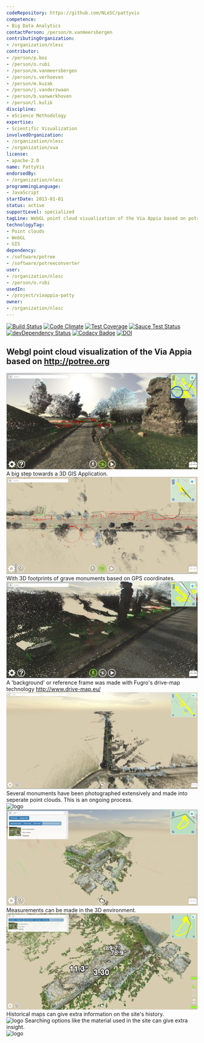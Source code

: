 ```yaml
---
codeRepository: https://github.com/NLeSC/pattyvis
competence:
- Big Data Analytics
contactPerson: /person/m.vanmeersbergen
contributingOrganization:
- /organization/nlesc
contributor:
- /person/p.bos
- /person/o.rubi
- /person/m.vanmeersbergen
- /person/s.verhoeven
- /person/m.kuzak
- /person/j.vanderzwaan
- /person/b.vanwerkhoven
- /person/l.kulik
discipline:
- eScience Methodology
expertise:
- Scientific Visualization
involvedOrganization:
- /organization/nlesc
- /organization/vua
license:
- apache-2.0
name: PattyVis
endorsedBy:
- /organization/nlesc
programmingLanguage:
- JavaScript
startDate: 2013-01-01
status: active
supportLevel: specialized
tagLine: WebGL point cloud visualization of the Via Appia based on potree
technologyTag:
- Point clouds
- WebGL
- GIS
dependency:
- /software/potree
- /software/potreeconverter
user:
- /organization/nlesc
- /person/o.rubi
usedIn:
- /project/viaappia-patty
owner: 
- /organization/nlesc
---
```

[![Build Status](https://travis-ci.org/NLeSC/PattyVis.svg?branch=master)](https://travis-ci.org/NLeSC/PattyVis)
[![Code Climate](https://codeclimate.com/github/NLeSC/PattyVis/badges/gpa.svg)](https://codeclimate.com/github/NLeSC/PattyVis)
[![Test Coverage](https://codeclimate.com/github/NLeSC/PattyVis/badges/coverage.svg)](https://codeclimate.com/github/NLeSC/PattyVis)
[![Sauce Test Status](https://saucelabs.com/buildstatus/patty-vis)](https://saucelabs.com/u/patty-vis)
[![devDependency Status](https://david-dm.org/NLeSC/PattyVis/dev-status.svg)](https://david-dm.org/NLeSC/PattyVis#info=devDependencies)
[![Codacy Badge](https://www.codacy.com/project/badge/a2ebd9977fe04aa1af6e5c47dc8d6927)](https://www.codacy.com/public/sverhoeven/PattyVis)
[![DOI](https://zenodo.org/badge/doi/10.5281/zenodo.45923.svg)](http://dx.doi.org/10.5281/zenodo.45923)

Webgl point cloud visualization of the Via Appia based on http://potree.org
--------------------------------------------------------------------------
![logo](https://github.com/NLeSC/PattyVis/raw/master/DOCS/pattyvis_fp_ss4.png "A beautiful vista")
A big step towards a 3D GIS Application.  
![logo](https://github.com/NLeSC/PattyVis/raw/master/DOCS/pattyvis_fp_ss2.png "A big step towards a 3D GIS Application")
With 3D footprints of grave monuments based on GPS coordinates.  
![logo](https://github.com/NLeSC/PattyVis/raw/master/DOCS/pattyvis_fp_ss1.png "With 3D footprints based on GPS coordinates")
A 'background' or reference frame was made with Fugro's drive-map technology http://www.drive-map.eu/  
![logo](https://github.com/NLeSC/PattyVis/raw/master/DOCS/pattyvis_fp_ss9.png "The drive map visualized")
Several monuments have been photographed extensively and made into seperate point clouds. This is an ongoing process.  
![logo](https://github.com/NLeSC/PattyVis/raw/master/DOCS/pattyvis_fp_ss5.png "Here you can see the drive-map and the site-specific photography based point cloud next to eachother")
![logo](https://github.com/NLeSC/PattyVis/raw/master/DOCS/pattyvis_fp_ss3.png "A particularly well-captured monument.")
Measurements can be made in the 3D environment.  
![logo](https://github.com/NLeSC/PattyVis/raw/master/DOCS/pattyvis_fp_ss8.png "Measurements can be made in the 3D environment.")
Historical maps can give extra information on the site's history.  
![logo](https://github.com/NLeSC/PattyVis/raw/master/DOCS/pattyvis_fp_ss6.png "Historical maps can give extra information on the site's history.")
Searching options like the material used in the site can give extra insight.  
![logo](https://github.com/NLeSC/PattyVis/raw/master/DOCS/pattyvis_fp_ss7.png "Historical maps can give extra information on the site's history.")
